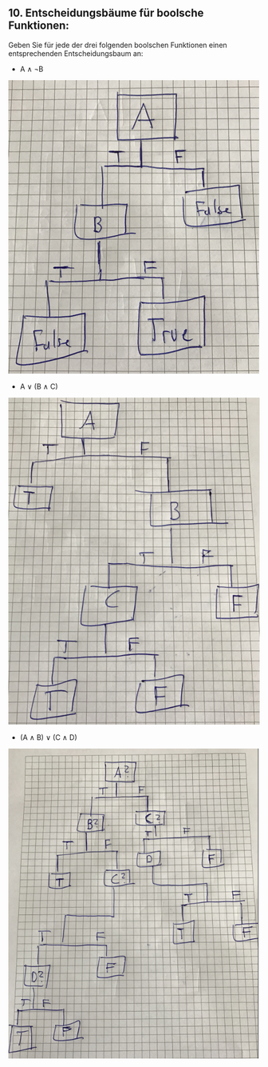 ## 10. Entscheidungsbäume für boolsche Funktionen:
Geben Sie für jede der drei folgenden boolschen Funktionen einen entsprechenden Entscheidungsbaum an:

* A ∧ ¬B

![Lösung1](images/solution_1.png)

* A ∨ (B ∧ C)

![Lösung2](images/solution_2.png)

* (A ∧ B) ∨ (C ∧ D)

![Lösung3](images/solution_3.png)